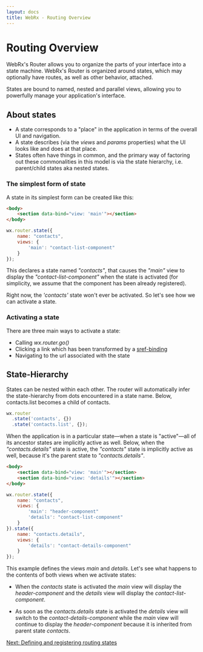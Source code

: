 ```yaml
---
layout: docs
title: WebRx - Routing Overview
---
```

# Routing Overview

WebRx's Router allows you to organize the parts of your interface into a state machine. WebRx's Router is organized around states, which may optionally have routes, as well as other behavior, attached.

States are bound to named, nested and parallel views, allowing you to powerfully manage your application's interface.

## About states

- A state corresponds to a "place" in the application in terms of the overall UI and navigation.
- A state describes (via the *views* and *params* properties) what the UI looks like and does at that place.
- States often have things in common, and the primary way of factoring out these commonalities in this model is via the state hierarchy, i.e. parent/child states aka nested states.

### The simplest form of state

A state in its simplest form can be created like this:

```html
<body>
	<section data-bind="view: 'main'"></section>
</body>
```

```javascript
wx.router.state({
    name: "contacts",
    views: {
        'main': "contact-list-component"
    }
});
```

This declares a state named *"contacts"*, that causes the *"main"* view to display the *"contact-list-component"*
when the state is activated (for simplicity, we assume that the component has been already registered).

Right now, the *'contacts'* state won't ever be activated. So let's see how we can activate a state.

### Activating a state

There are three main ways to activate a state:

- Calling *wx.router.go()*
- Clicking a link which has been transformed by a [sref-binding](/docs/sref-binding.html#start)
- Navigating to the url associated with the state

## State-Hierarchy

States can be nested within each other. The router will automatically infer the state-hierarchy from dots encountered in a state name. 
Below, contacts.list becomes a child of contacts.

```javascript
wx.router
  .state('contacts', {})
  .state('contacts.list', {});
```

When the application is in a particular state—when a state is "active"—all of its ancestor states are implicitly active as well. 
Below, when the *"contacts.details"* state is active, the *"contacts"* state is implicitly active as well, because it's the parent 
state to *"contacts.details"*.

```html
<body>
	<section data-bind="view: 'main'"></section>
	<section data-bind="view: 'details'"></section>
</body>
```

```javascript
wx.router.state({
    name: "contacts",
    views: {
        'main': "header-component"
        'details': "contact-list-component"
    }
}).state({
    name: "contacts.details",
    views: {
        'details': "contact-details-component"
    }
});
```

This example defines the views *main* and *details*. Let's see what happens to the contents of both views when we activate
states:

- When the *contacts* state is activated the *main* view will display the *header-component* and the *details* view will
display the *contact-list-component*.

- As soon as the *contacts.details* state is activated the *details* view will switch to the *contact-details-component*
while the *main* view will continue to display the *header-component* because it is inherited from parent state *contacts*.

<a class="next-topic" href="/docs/routing-registration.html#start">Next: Defining and registering routing states</a>